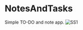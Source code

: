# NotesAndTasks

Simple TO-DO and note app.
![SS1](https://lh3.googleusercontent.com/GekX5hghx4hsaMlIxqu68BcgRQGJNbGaZ-L5BQPuwF14B2HeLjL7jjRnCuJKb7UweotRkOyAl11ibvhf_Mef=w1920-h903-rw)


